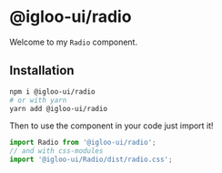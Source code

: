 # @igloo-ui/radio

Welcome to my `Radio` component.

## Installation

```sh
npm i @igloo-ui/radio
# or with yarn
yarn add @igloo-ui/radio
```

Then to use the component in your code just import it!

```js
import Radio from '@igloo-ui/radio';
// and with css-modules
import '@igloo-ui/Radio/dist/radio.css';
```
